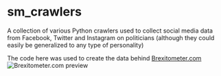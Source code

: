 # sm_crawlers
A collection of various Python crawlers used to collect social media data from Facebook, Twitter and Instagram on politicians  (although they could easily be generalized to any type of personality)

The code here was used to create the data behind [Brexitometer.com](https://brexitometer.com)
![Brexitometer.com preview](https://github.com/neilaronson/sm_crawlers/blob/master/brexitometer.gif "Brexitometer.com")
